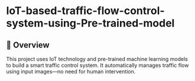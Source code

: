 # IoT-based-traffic-flow-control-system-using-Pre-trained-model

## 🚦 Overview
This project uses IoT technology and pre-trained machine learning models to build a smart traffic control system. It automatically manages traffic flow using input images—no need for human intervention.
